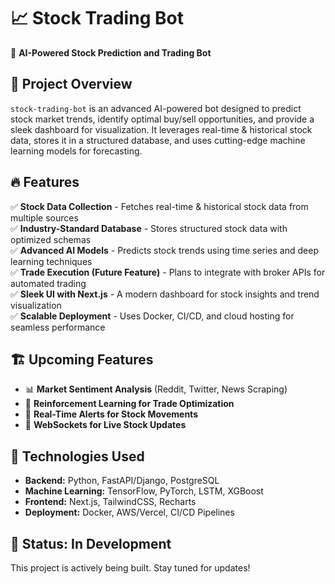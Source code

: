 # 📈 Stock Trading Bot

🚀 **AI-Powered Stock Prediction and Trading Bot**

## 📌 Project Overview

`stock-trading-bot` is an advanced AI-powered bot designed to predict stock market trends, identify optimal buy/sell opportunities, and provide a sleek dashboard for visualization. It leverages real-time & historical stock data, stores it in a structured database, and uses cutting-edge machine learning models for forecasting.

## 🔥 Features

✅ **Stock Data Collection** - Fetches real-time & historical stock data from multiple sources  
✅ **Industry-Standard Database** - Stores structured stock data with optimized schemas  
✅ **Advanced AI Models** - Predicts stock trends using time series and deep learning techniques  
✅ **Trade Execution (Future Feature)** - Plans to integrate with broker APIs for automated trading  
✅ **Sleek UI with Next.js** - A modern dashboard for stock insights and trend visualization  
✅ **Scalable Deployment** - Uses Docker, CI/CD, and cloud hosting for seamless performance

## 🏗️ Upcoming Features

- 📊 **Market Sentiment Analysis** (Reddit, Twitter, News Scraping)
- 🤖 **Reinforcement Learning for Trade Optimization**
- 🔔 **Real-Time Alerts for Stock Movements**
- 📡 **WebSockets for Live Stock Updates**

## 🚀 Technologies Used

- **Backend:** Python, FastAPI/Django, PostgreSQL
- **Machine Learning:** TensorFlow, PyTorch, LSTM, XGBoost
- **Frontend:** Next.js, TailwindCSS, Recharts
- **Deployment:** Docker, AWS/Vercel, CI/CD Pipelines

## 📅 Status: **In Development**

This project is actively being built. Stay tuned for updates!
